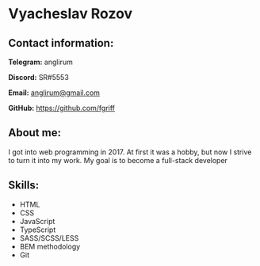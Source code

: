 # Vyacheslav Rozov

## Contact information:

**Telegram:** anglirum

**Discord:** SR#5553

**Email:** anglirum@gmail.com

**GitHub:** https://github.com/fgriff

## About me:

I got into web programming in 2017. At first it was a hobby, but now I strive to turn it into my work. My goal is to become a full-stack developer

## Skills:

* HTML
* CSS
* JavaScript
* TypeScript
* SASS/SCSS/LESS
* BEM methodology
* Git